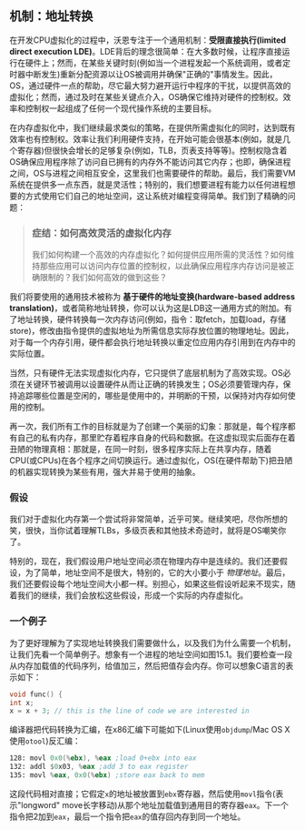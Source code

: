 ## 机制：地址转换
在开发CPU虚拟化的过程中，沃恩专注于一个通用机制：__受限直接执行(limited direct execution LDE)__。LDE背后的理念很简单：在大多数时候，让程序直接运行在硬件上；然而，在某些关键时刻(例如当一个进程发起一个系统调用，或者定时器中断发生)重新分配资源以让OS被调用并确保"正确的"事情发生。因此，OS，通过硬件一点的帮助，尽它最大努力避开运行中程序的干扰，以提供高效的虚拟化；然而，通过及时在某些关键点介入，OS确保它维持对硬件的控制权。效率和控制权一起组成了任何一个现代操作系统的主要目标。

在内存虚拟化中，我们继续最求类似的策略，在提供所需虚拟化的同时，达到既有效率也有控制权。效率让我们利用硬件支持，在开始可能会很基本(例如，就是几个寄存器)但很快会增长的足够复杂(例如，TLB，页表支持等等)。控制权隐含着OS确保应用程序除了访问自已拥有的内存外不能访问其它内存；也即，确保进程之间，OS与进程之间相互安全，这里我们也需要硬件的帮助。最后，我们需要VM系统在提供多一点东西，就是灵活性；特别的，我们想要进程有能力以任何进程想要的方式使用它们自己的地址空间，这让系统对编程变得简单。我们到了精确的问题：
>### 症结：如何高效灵活的虚拟化内存
>我们如何构建一个高效的内存虚拟化？如何提供应用所需的灵活性？如何维持那些应用可以访问内存位置的控制权，以此确保应用程序内存访问是被正确限制的？我们如何高效的做到这些？

我们将要使用的通用技术被称为 __基于硬件的地址变换(hardware-based address translation)__，或者简称地址转换，你可以认为这是LDB这一通用方式的附加。有了地址转换，硬件转换每一次内存访问(例如，指令：取fetch，加载load，存储store)，修改由指令提供的虚拟地址为所需信息实际存放位置的物理地址。因此，对于每一个内存引用，硬件都会执行地址转换以重定位应用内存引用到在内存中的实际位置。

当然，只有硬件无法实现虚拟化内存，它只提供了底层机制为了高效实现。OS必须在关键环节被调用以设置硬件从而让正确的转换发生；OS必须要管理内存，保持追踪哪些位置是空闲的，哪些是使用中的，并明断的干预，以保持对内存如何使用的控制。

再一次，我们所有工作的目标就是为了创建一个美丽的幻象：那就是，每个程序都有自己的私有内存，那里贮存着程序自身的代码和数据。在这虚拟现实后面存在着丑陋的物理真相：那就是，在同一时刻，很多程序实际上在共享内存，随着CPU(或CPUs)在各个程序之间切换运行。通过虚拟化，OS(在硬件帮助下)把丑陋的机器实现转换为某些有用，强大并易于使用的抽象。
### 假设
我们对于虚拟化内存第一个尝试将非常简单，近乎可笑。继续笑吧，尽你所想的笑，很快，当你试着理解TLBs，多级页表和其他技术奇迹时，就将是OS嘲笑你了。

特别的，现在，我们假设用户地址空间必须在物理内存中是连续的。我们还要假设，为了简单，地址空间不是很大，特别的，它的大小要小于 _物理地址_。最后，我们还要假设每个地址空间大小都一样。别担心，如果这些假设听起来不现实，随着我们的继续，我们会放松这些假设，形成一个实际的内存虚拟化。

### 一个例子
为了更好理解为了实现地址转换我们需要做什么，以及我们为什么需要一个机制，让我们先看一个简单例子。想象有一个进程的地址空间如图15.1。我们要检查一段从内存加载值的代码序列，给值加三，然后把值存会内存。你可以想象C语言的表示如下：
```C
void func() {
int x;
x = x + 3; // this is the line of code we are interested in
```
编译器把代码转换为汇编，在x86汇编下可能如下(Linux使用`objdump`/Mac OS X使用`otool`)反汇编：
```asm
128: movl 0x0(%ebx), %eax ;load 0+ebx into eax
132: addl $0x03, %eax ;add 3 to eax register
135: movl %eax, 0x0(%ebx) ;store eax back to mem
```
这段代码相对直接；它假定`x`的地址被放置到`ebx`寄存器，然后使用`movl`指令(表示"longword" move长字移动)从那个地址加载值到通用目的寄存器`eax`。下一个指令把2加到`eax`，最后一个指令把`eax`的值存回内存到同一个地址。



